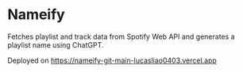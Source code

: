 # Nameify

Fetches playlist and track data from Spotify Web API and generates a playlist name using ChatGPT.

Deployed on https://nameify-git-main-lucasliao0403.vercel.app



  
